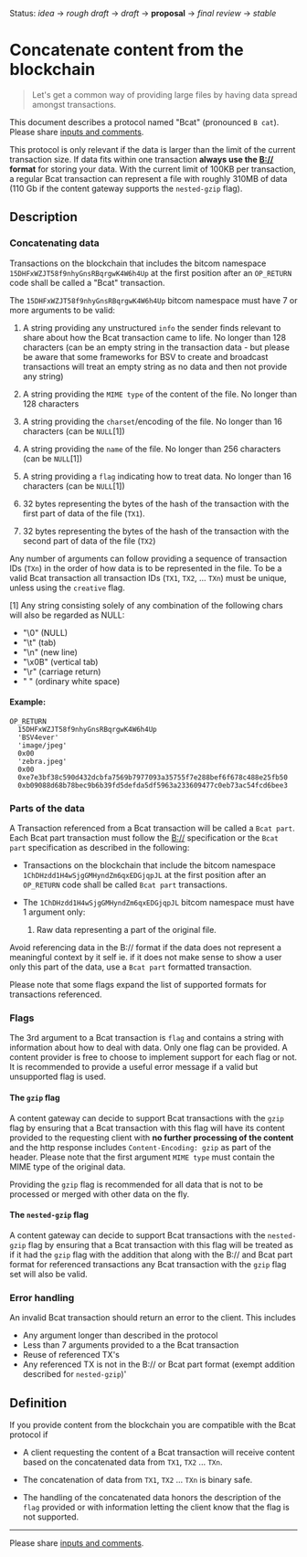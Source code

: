 Status: _idea_ → _rough draft_ → _draft_ → __proposal__ → _final review_ → _stable_

# Concatenate content from the blockchain

> Let's get a common way of providing large files by having data spread amongst transactions.

This document describes a protocol named "Bcat" (pronounced `B cat`).
Please share [inputs and comments](https://github.com/bico-media/bcat/issues).

This protocol is only relevant if the data is larger than the limit of the current transaction size. If data fits within one transaction **always use the [B://](https://b.bitdb.network) format** for storing your data. With the current limit of 100KB per transaction, a regular Bcat transaction can represent a file with roughly 310MB of data (110 Gb if the content gateway supports the `nested-gzip` flag).

## Description

### Concatenating data

Transactions on the blockchain that includes the bitcom namespace `15DHFxWZJT58f9nhyGnsRBqrgwK4W6h4Up` at the first position after an `OP_RETURN` code shall be called a "Bcat" transaction.

The `15DHFxWZJT58f9nhyGnsRBqrgwK4W6h4Up` bitcom namespace must have 7 or more arguments to be valid:

1.  A string providing any unstructured `info` the sender finds relevant to share about how the Bcat transaction came to life. No longer than 128 characters (can be an empty string in the transaction data - but please be aware that some frameworks for BSV to create and broadcast transactions will treat an empty string as no data and then not provide any string)

2. A string providing the `MIME type` of the content of the file. No longer than 128 characters

3. A string providing the `charset`/encoding of the file. No longer than 16 characters (can be `NULL`[1])

4. A string providing the `name` of the file. No longer than 256 characters (can be `NULL`[1])

5. A string providing a `flag` indicating how to treat data. No longer than 16 characters (can be `NULL`[1])

6. 32 bytes representing the bytes of the hash of the transaction with the first part of data of the file (`TX1`).

7. 32 bytes representing the bytes of the hash of the transaction with the second part of data of the file (`TX2`)

Any number of arguments can follow providing a sequence of transaction IDs (`TXn`) in the order of how data is to be represented in the file. To be a valid Bcat transaction all transaction IDs (`TX1`, `TX2`, ... `TXn`) must be unique, unless using the `creative` flag.

[1] Any string consisting solely of any combination of the following chars will also be regarded as NULL:
  - "\0" (NULL)
  - "\t" (tab)
  - "\n" (new line)
  - "\x0B" (vertical tab)
  - "\r" (carriage return)
  - " " (ordinary white space)


#### Example:

```
OP_RETURN
  15DHFxWZJT58f9nhyGnsRBqrgwK4W6h4Up
  'BSV4ever'
  'image/jpeg'
  0x00
  'zebra.jpeg'
  0x00
  0xe7e3bf38c590d432dcbfa7569b7977093a35755f7e288bef6f678c488e25fb50
  0xb09088d68b78bec9b6b39fd5defda5df5963a233609477c0eb73ac54fcd6bee3
```

### Parts of the data

A Transaction referenced from a Bcat transaction will be called a `Bcat part`. Each Bcat part transaction must follow the [B://](https://b.bitdb.network) specification or the `Bcat part` specification as described in the following:

- Transactions on the blockchain that include the bitcom namespace `1ChDHzdd1H4wSjgGMHyndZm6qxEDGjqpJL` at the first position after an `OP_RETURN` code shall be called `Bcat part` transactions.

- The `1ChDHzdd1H4wSjgGMHyndZm6qxEDGjqpJL` bitcom namespace must have 1 argument only:
  1. Raw data representing a part of the original file.

Avoid referencing data in the B:// format if the data does not represent a meaningful context by it self ie. if it does not make sense to show a user only this part of the data, use a `Bcat part` formatted transaction.

Please note that some flags expand the list of supported formats for transactions referenced.

### Flags

The 3rd argument to a Bcat transaction is `flag` and contains a string with information about how to deal with data. Only one flag can be provided. A content provider is free to choose to implement support for each flag or not. It is recommended to provide a useful error message if a valid but unsupported flag is used.

#### The `gzip` flag

A content gateway can decide to support Bcat transactions with the `gzip` flag by ensuring that
a Bcat transaction with this flag will have its content provided to the requesting client with **no further processing of the content** and the http response includes `Content-Encoding: gzip` as part of the header. Please note that the first argument `MIME type` must contain the MIME type of the original data.

Providing the `gzip` flag is recommended for all data that is not to be processed or merged with other data on the fly.

#### The `nested-gzip` flag

A content gateway can decide to support Bcat transactions with the `nested-gzip` flag by ensuring that
a Bcat transaction with this flag will be treated as if it had the `gzip` flag with the addition that along with the B:// and Bcat part format for referenced transactions any Bcat transaction with the `gzip` flag set will also be valid.

### Error handling

An invalid Bcat transaction should return an error to the client. This includes

- Any argument longer than described in the protocol
- Less than 7 arguments provided to a the Bcat transaction
- Reuse of referenced TX's
- Any referenced TX is not in the B:// or Bcat part format (exempt addition described for `nested-gzip`)'

## Definition

If you provide content from the blockchain you are compatible with the Bcat protocol if

- A client requesting the content of a Bcat transaction will receive content based on the concatenated data from `TX1`, `TX2` ... `TXn`.

- The concatenation of data from `TX1`, `TX2` ... `TXn` is binary safe.

- The handling of the concatenated data honors the description of the `flag` provided or with information letting the client know that the flag is not supported.

----

Please share [inputs and comments](https://github.com/bico-media/bcat/issues).
